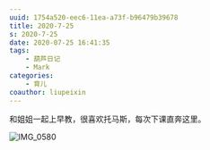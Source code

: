 ```yaml
---
uuid: 1754a520-eec6-11ea-a73f-b96479b39678
title: 2020-7-25
s: 2020-7-25
date: 2020-07-25 16:41:35
tags:
	- 葫芦日记
	- Mark
categories:
	- 育儿
coauthor: liupeixin
---
```


和姐姐一起上早教，很喜欢托马斯，每次下课直奔这里。

![IMG_0580](http://beiming-public.liupei.xin/typora-images/2020-7-25/IMG_0580.jpg)
